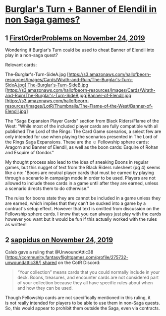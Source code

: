 # [Burglar&#039;s Turn + Banner of Elendil in non Saga games?](https://community.fantasyflightgames.com/topic/302671-burglars-turn-banner-of-elendil-in-non-saga-games/)

## 1 [FirstOrderProblems on November 24, 2019](https://community.fantasyflightgames.com/topic/302671-burglars-turn-banner-of-elendil-in-non-saga-games/?do=findComment&comment=3835909)

Wondering if Burglar's Turn could be used to cheat Banner of Elendil into play in a non-saga quest?

Relevant cards:

The-Burglar's-Turn-SideA.jpg [https://s3.amazonaws.com/hallofbeorn-resources/Images/Cards/Wrath-and-Ruin/The-Burglar's-Turn-SideA.jpg] The-Burglar's-Turn-SideB.jpg [https://s3.amazonaws.com/hallofbeorn-resources/Images/Cards/Wrath-and-Ruin/The-Burglar's-Turn-SideB.jpg]Banner-of-Elendil.jpg [https://s3.amazonaws.com/hallofbeorn-resources/Images/LotR/Thumbnails/The-Flame-of-the-West/Banner-of-Elendil.jpg]

The "Saga Expansion Player Cards" section from Black Riders/Flame of the West: "While most of the included player cards are fully compatible with all published The Lord of the Rings:
The Card Game scenarios, a select few are only intended for use when playing the scenarios presented in The Lord of the Rings Saga Expansions. These are the ☺ Fellowship sphere cards: Aragorn and Banner of Elendil, as well as the boon cards: Esquire of Rohan and Esquire of Gondor." 

My thought process also lead to the idea of sneaking Boons in regular games, but this nugget of text from the Black Riders rulesheet (pg 4) seems like a no: "Boons are neutral player cards that must be earned by playing through a scenario in campaign mode in order to be used. Players are not allowed to include these cards in a game until after they are earned, unless a scenario directs them to do otherwise."

The rules for boons state they are cannot be included in a game unless they are earned, which implies that they can't be sucked into a game by a contract's setup effect. However that text is omitted from discussion on the Fellowship sphere cards. I know that you can always just play with the cards however you want but it would be fun if this actually worked with the rules as written!

## 2 [sappidus on November 24, 2019](https://community.fantasyflightgames.com/topic/302671-burglars-turn-banner-of-elendil-in-non-saga-games/?do=findComment&comment=3835998)

Caleb gave a ruling that @UnwoundAttic38 [https://community.fantasyflightgames.com/profile/275732-unwoundattic38/] shared on the CotR Discord:



> “Your collection” means cards that you could normally include in your deck. Boons, treasures, and encounter cards are not considered part of your collection because they all have specific rules about when and how they can be used.



Though Fellowship cards are not specifically mentioned in this ruling, it is not really intended for players to be able to use them in non-Saga quests. So, this would appear to prohibit them outside the Saga, even via contracts.

